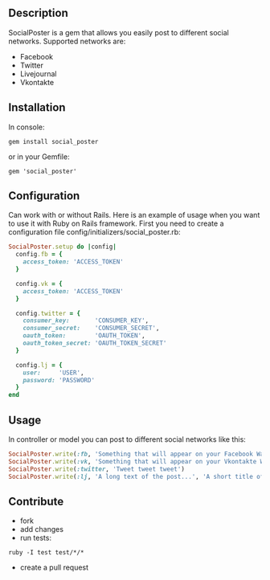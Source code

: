 Description
-----------
SocialPoster is a gem that allows you easily post to different social networks. Supported networks are:
* Facebook
* Twitter
* Livejournal
* Vkontakte


Installation
-------------

In console: 
```
gem install social_poster
```
or in your Gemfile:
```
gem 'social_poster'
```


Configuration
-------------

Can work with or without Rails. Here is an example of usage when you want to use it with Ruby on Rails framework.
First you need to create a configuration file config/initializers/social_poster.rb:

```ruby
SocialPoster.setup do |config|
  config.fb = {
    access_token: 'ACCESS_TOKEN'
  }

  config.vk = {
    access_token: 'ACCESS_TOKEN'
  }

  config.twitter = {
    consumer_key:       'CONSUMER_KEY',
    consumer_secret:    'CONSUMER_SECRET',
    oauth_token:        'OAUTH_TOKEN',
    oauth_token_secret: 'OAUTH_TOKEN_SECRET'
  }

  config.lj = {
    user:     'USER',
    password: 'PASSWORD'
  }
end

```


Usage
-----

In controller or model you can post to different social networks like this:

```ruby
SocialPoster.write(:fb, 'Something that will appear on your Facebook Wall...')
SocialPoster.write(:vk, 'Something that will appear on your Vkontakte Wall...')
SocialPoster.write(:twitter, 'Tweet tweet tweet')
SocialPoster.write(:lj, 'A long text of the post...', 'A short title of it')
```


Contribute
----------

* fork
* add changes
* run tests:  
```
ruby -I test test/*/*
```
* create a pull request


